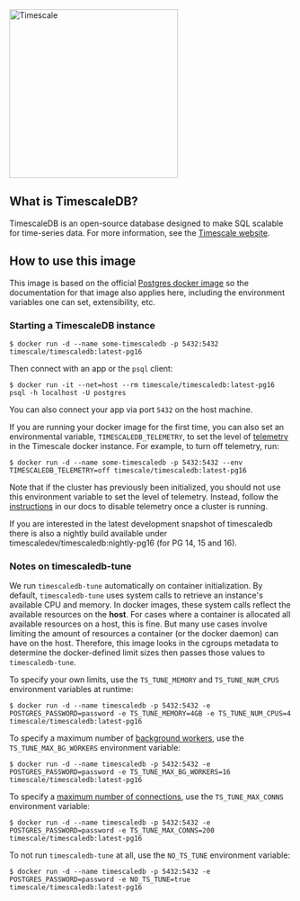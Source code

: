 <img src="http://www.timescale.com/img/timescale-wordmark-blue.svg" alt="Timescale" width="300"/>

## What is TimescaleDB?

TimescaleDB is an open-source database designed to make SQL scalable
for time-series data. For more information, see
the [Timescale website](https://www.timescale.com).

## How to use this image

This image is based on the
official
[Postgres docker image](https://store.docker.com/images/postgres) so
the documentation for that image also applies here, including the
environment variables one can set, extensibility, etc.

### Starting a TimescaleDB instance

```
$ docker run -d --name some-timescaledb -p 5432:5432 timescale/timescaledb:latest-pg16
```

Then connect with an app or the `psql` client:

```
$ docker run -it --net=host --rm timescale/timescaledb:latest-pg16 psql -h localhost -U postgres
```

You can also connect your app via port `5432` on the host machine.

If you are running your docker image for the first time, you can also set an environmental variable, `TIMESCALEDB_TELEMETRY`, to set the level of [telemetry](https://docs.timescale.com/using-timescaledb/telemetry) in the Timescale docker instance. For example, to turn off telemetry, run:

```
$ docker run -d --name some-timescaledb -p 5432:5432 --env TIMESCALEDB_TELEMETRY=off timescale/timescaledb:latest-pg16
```

Note that if the cluster has previously been initialized, you should not use this environment variable to set the level of telemetry. Instead, follow the [instructions](https://docs.timescale.com/using-timescaledb/telemetry) in our docs to disable telemetry once a cluster is running.

If you are interested in the latest development snapshot of timescaledb there is also a nightly build available under timescaledev/timescaledb:nightly-pg16 (for PG 14, 15 and 16).

### Notes on timescaledb-tune

We run `timescaledb-tune` automatically on container initialization. By default,
`timescaledb-tune` uses system calls to retrieve an instance's available CPU
and memory. In docker images, these system calls reflect the available resources
on the **host**. For cases where a container is allocated all available
resources on a host, this is fine. But many use cases involve limiting the
amount of resources a container (or the docker daemon) can have on the host.
Therefore, this image looks in the cgroups metadata to determine the
docker-defined limit sizes then passes those values to `timescaledb-tune`.

To specify your own limits, use the `TS_TUNE_MEMORY` and `TS_TUNE_NUM_CPUS`
environment variables at runtime:

```
$ docker run -d --name timescaledb -p 5432:5432 -e POSTGRES_PASSWORD=password -e TS_TUNE_MEMORY=4GB -e TS_TUNE_NUM_CPUS=4 timescale/timescaledb:latest-pg16
```

To specify a maximum number of [background workers](https://docs.timescale.com/timescaledb/latest/how-to-guides/configuration/about-configuration/#workers), use the `TS_TUNE_MAX_BG_WORKERS` environment variable:

```
$ docker run -d --name timescaledb -p 5432:5432 -e POSTGRES_PASSWORD=password -e TS_TUNE_MAX_BG_WORKERS=16 timescale/timescaledb:latest-pg16
```

To specify a [maximum number of connections](https://www.postgresql.org/docs/current/runtime-config-connection.html), use the `TS_TUNE_MAX_CONNS` environment variable:

```
$ docker run -d --name timescaledb -p 5432:5432 -e POSTGRES_PASSWORD=password -e TS_TUNE_MAX_CONNS=200 timescale/timescaledb:latest-pg16
```

To not run `timescaledb-tune` at all, use the `NO_TS_TUNE` environment variable:

```
$ docker run -d --name timescaledb -p 5432:5432 -e POSTGRES_PASSWORD=password -e NO_TS_TUNE=true timescale/timescaledb:latest-pg16
```
